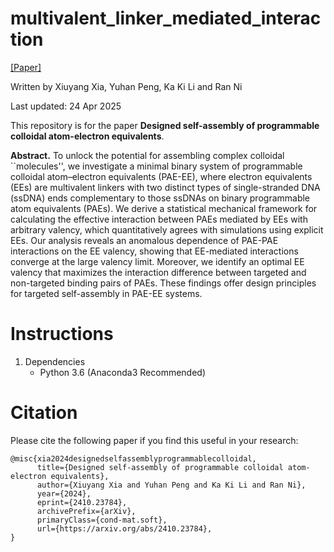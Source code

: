 # multivalent_linker_mediated_interaction 
[[Paper]](https://arxiv.org/abs/2410.23784)

Written by Xiuyang Xia, Yuhan Peng, Ka Ki Li and Ran Ni

Last updated: 24 Apr 2025

This repository is for the paper **Designed self-assembly of programmable colloidal atom-electron equivalents**.

**Abstract.** To unlock the potential for assembling complex colloidal ``molecules'', we investigate a minimal binary system of programmable colloidal atom–electron equivalents (PAE-EE), where electron equivalents (EEs) are multivalent linkers with two distinct types of single-stranded DNA (ssDNA) ends complementary to those ssDNAs on binary programmable atom equivalents (PAEs). We derive a statistical mechanical framework for calculating the effective interaction between PAEs mediated by EEs with arbitrary valency, which quantitatively agrees with simulations using explicit EEs. Our analysis reveals an anomalous dependence of PAE-PAE interactions on the EE valency, showing that EE-mediated interactions converge at the large valency limit. Moreover, we identify an optimal EE valency that maximizes the interaction difference between targeted and non-targeted binding pairs of PAEs. These findings offer design principles for targeted self-assembly in PAE-EE systems. 


# Instructions

1. Dependencies
	- Python 3.6 (Anaconda3 Recommended)




# Citation

Please cite the following paper if you find this useful in your research:
```
@misc{xia2024designedselfassemblyprogrammablecolloidal,
      title={Designed self-assembly of programmable colloidal atom-electron equivalents}, 
      author={Xiuyang Xia and Yuhan Peng and Ka Ki Li and Ran Ni},
      year={2024},
      eprint={2410.23784},
      archivePrefix={arXiv},
      primaryClass={cond-mat.soft},
      url={https://arxiv.org/abs/2410.23784}, 
}
```
